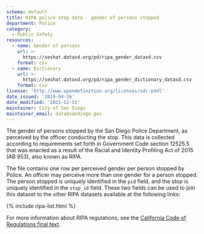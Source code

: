 ```yaml
---
schema: default
title: RIPA police stop data - gender of persons stopped
department: Police
category:
  - Public Safety
resources:
  - name: Gender of persons
    url: >-
      https://seshat.datasd.org/pd/ripa_gender_datasd.csv
    format: csv
  - name: Dictionary
    url: >-
      https://seshat.datasd.org/pd/ripa_gender_dictionary_datasd.csv
    format: csv
license: 'http://www.opendefinition.org/licenses/odc-pddl'
date_issued: '2019-04-16'
date_modified: '2021-12-31'
maintainer: City of San Diego
maintainer_email: data@sandiego.gov
---
```

The gender of persons stopped by the San Diego Police Department, as perceived by the officer conducting the stop. This data is collected according to requirements set forth in Government Code section 12525.5 that was enacted as a result of the Racial and Identity Profiling Act of 2015 (AB 953), also known as RIPA.

<!--more-->

The file contains one row per perceived gender per person stopped by Police. An officer may perceive more than one gender for a person stopped. The person stopped is uniquely identified in the `pid` field, and the stop is uniquely identified in the `stop_id` field. These two fields can be used to join this dataset to the other RIPA datasets available at the following links:

{% include ripa-list.html %}

For more information about RIPA regulations, see the [California Code of Regulations final text](https://oag.ca.gov/sites/all/files/agweb/pdfs/ripa/stop-data-reg-final-text-110717.pdf?).